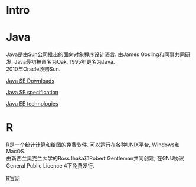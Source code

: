 
# Intro #


# Java #

Java是由Sun公司推出的面向对象程序设计语言. 由James Gosling和同事共同研发. Java最初被命名为Oak, 1995年更名为Java.  
2010年Oracle收购Sun.  

[Java SE Downloads](http://www.oracle.com/technetwork/java/javase/downloads/index.html)  

[Java SE specification](http://docs.oracle.com/javase/specs/index.html)  

[Java EE technologies](http://www.oracle.com/technetwork/java/javaee/tech/index.html)  








# R #

R是一个统计计算和绘图的免费软件. 可以运行在各种UNIX平台, Windows和MacOS.  
由新西兰奥克兰大学的Ross Ihaka和Robert Gentleman共同创建, 在GNU协议General Public Licence 4下免费发行.  

 

[R官网](https://www.r-project.org/)  


















































